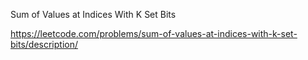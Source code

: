 Sum of Values at Indices With K Set Bits

https://leetcode.com/problems/sum-of-values-at-indices-with-k-set-bits/description/
